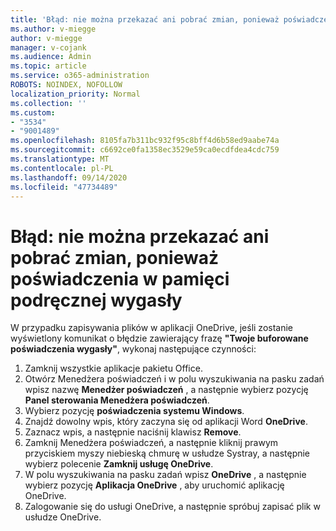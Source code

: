```yaml
---
title: 'Błąd: nie można przekazać ani pobrać zmian, ponieważ poświadczenia w pamięci podręcznej wygasły'
ms.author: v-miegge
author: v-miegge
manager: v-cojank
ms.audience: Admin
ms.topic: article
ms.service: o365-administration
ROBOTS: NOINDEX, NOFOLLOW
localization_priority: Normal
ms.collection: ''
ms.custom:
- "3534"
- "9001489"
ms.openlocfilehash: 8105fa7b311bc932f95c8bff4d6b58ed9aabe74a
ms.sourcegitcommit: c6692ce0fa1358ec3529e59ca0ecdfdea4cdc759
ms.translationtype: MT
ms.contentlocale: pl-PL
ms.lasthandoff: 09/14/2020
ms.locfileid: "47734489"
---
```

# <a name="error-we-cant-upload-or-download-your-changes-because-your-cached-credentials-have-expired"></a>Błąd: nie można przekazać ani pobrać zmian, ponieważ poświadczenia w pamięci podręcznej wygasły

W przypadku zapisywania plików w aplikacji OneDrive, jeśli zostanie wyświetlony komunikat o błędzie zawierający frazę **"Twoje buforowane poświadczenia wygasły"**, wykonaj następujące czynności:

1. Zamknij wszystkie aplikacje pakietu Office.
1. Otwórz Menedżera poświadczeń i w polu wyszukiwania na pasku zadań wpisz nazwę **Menedżer poświadczeń** , a następnie wybierz pozycję **Panel sterowania Menedżera poświadczeń**.
1. Wybierz pozycję **poświadczenia systemu Windows**.
1. Znajdź dowolny wpis, który zaczyna się od aplikacji Word **OneDrive**.
1. Zaznacz wpis, a następnie naciśnij klawisz **Remove**.
1. Zamknij Menedżera poświadczeń, a następnie kliknij prawym przyciskiem myszy niebieską chmurę w usłudze Systray, a następnie wybierz polecenie **Zamknij usługę OneDrive**.
1. W polu wyszukiwania na pasku zadań wpisz **OneDrive** , a następnie wybierz pozycję **Aplikacja OneDrive** , aby uruchomić aplikację OneDrive.
1. Zalogowanie się do usługi OneDrive, a następnie spróbuj zapisać plik w usłudze OneDrive.
